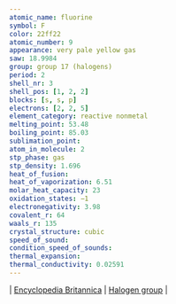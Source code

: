 ```yaml
---
atomic_name: fluorine
symbol: F
color: 22ff22
atomic_number: 9
appearance: very pale yellow gas
saw: 18.9984
group: group 17 (halogens)
period: 2
shell_nr: 3
shell_pos: [1, 2, 2]
blocks: [s, s, p]
electrons: [2, 2, 5]
element_category: reactive nonmetal
melting_point: 53.48
boiling_point: 85.03
sublimation_point:
atom_in_molecule: 2
stp_phase: gas
stp_density: 1.696
heat_of_fusion:
heat_of_vaporization: 6.51
molar_heat_capacity: 23
oxidation_states: −1
electronegativity: 3.98
covalent_r: 64
waals_r: 135
crystal_structure: cubic
speed_of_sound:
condition_speed_of_sounds:
thermal_expansion:
thermal_conductivity: 0.02591
---
```

\|
<a href="https://www.britannica.com/science/fluorine" target="_blank" >Encyclopedia Britannica</a>
\|
<a href="https://www.britannica.com/science/halogen" target="_blank" >Halogen group</a>
\|
